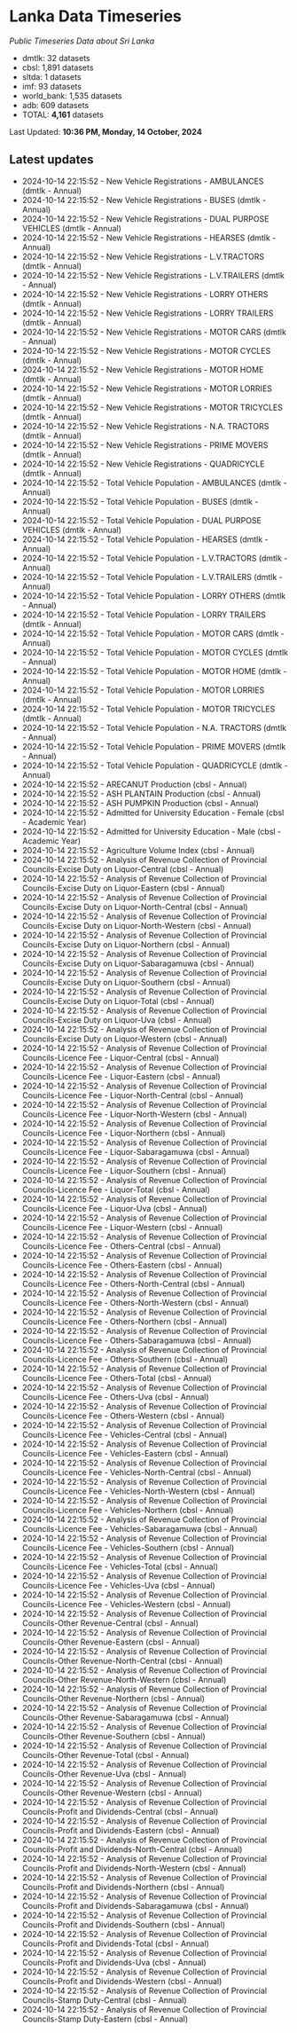 # Lanka Data Timeseries
*Public Timeseries Data about Sri Lanka*

* dmtlk: 32 datasets
* cbsl: 1,891 datasets
* sltda: 1 datasets
* imf: 93 datasets
* world_bank: 1,535 datasets
* adb: 609 datasets
* TOTAL: **4,161** datasets

Last Updated: **10:36 PM, Monday, 14 October, 2024**

## Latest updates

* 2024-10-14 22:15:52 - New Vehicle Registrations - AMBULANCES (dmtlk - Annual)
* 2024-10-14 22:15:52 - New Vehicle Registrations - BUSES (dmtlk - Annual)
* 2024-10-14 22:15:52 - New Vehicle Registrations - DUAL PURPOSE VEHICLES (dmtlk - Annual)
* 2024-10-14 22:15:52 - New Vehicle Registrations - HEARSES (dmtlk - Annual)
* 2024-10-14 22:15:52 - New Vehicle Registrations - L.V.TRACTORS (dmtlk - Annual)
* 2024-10-14 22:15:52 - New Vehicle Registrations - L.V.TRAILERS (dmtlk - Annual)
* 2024-10-14 22:15:52 - New Vehicle Registrations - LORRY OTHERS (dmtlk - Annual)
* 2024-10-14 22:15:52 - New Vehicle Registrations - LORRY TRAILERS (dmtlk - Annual)
* 2024-10-14 22:15:52 - New Vehicle Registrations - MOTOR CARS (dmtlk - Annual)
* 2024-10-14 22:15:52 - New Vehicle Registrations - MOTOR CYCLES (dmtlk - Annual)
* 2024-10-14 22:15:52 - New Vehicle Registrations - MOTOR HOME (dmtlk - Annual)
* 2024-10-14 22:15:52 - New Vehicle Registrations - MOTOR LORRIES (dmtlk - Annual)
* 2024-10-14 22:15:52 - New Vehicle Registrations - MOTOR TRICYCLES (dmtlk - Annual)
* 2024-10-14 22:15:52 - New Vehicle Registrations - N.A. TRACTORS (dmtlk - Annual)
* 2024-10-14 22:15:52 - New Vehicle Registrations - PRIME MOVERS (dmtlk - Annual)
* 2024-10-14 22:15:52 - New Vehicle Registrations - QUADRICYCLE (dmtlk - Annual)
* 2024-10-14 22:15:52 - Total Vehicle Population - AMBULANCES (dmtlk - Annual)
* 2024-10-14 22:15:52 - Total Vehicle Population - BUSES (dmtlk - Annual)
* 2024-10-14 22:15:52 - Total Vehicle Population - DUAL PURPOSE VEHICLES (dmtlk - Annual)
* 2024-10-14 22:15:52 - Total Vehicle Population - HEARSES (dmtlk - Annual)
* 2024-10-14 22:15:52 - Total Vehicle Population - L.V.TRACTORS (dmtlk - Annual)
* 2024-10-14 22:15:52 - Total Vehicle Population - L.V.TRAILERS (dmtlk - Annual)
* 2024-10-14 22:15:52 - Total Vehicle Population - LORRY OTHERS (dmtlk - Annual)
* 2024-10-14 22:15:52 - Total Vehicle Population - LORRY TRAILERS (dmtlk - Annual)
* 2024-10-14 22:15:52 - Total Vehicle Population - MOTOR CARS (dmtlk - Annual)
* 2024-10-14 22:15:52 - Total Vehicle Population - MOTOR CYCLES (dmtlk - Annual)
* 2024-10-14 22:15:52 - Total Vehicle Population - MOTOR HOME (dmtlk - Annual)
* 2024-10-14 22:15:52 - Total Vehicle Population - MOTOR LORRIES (dmtlk - Annual)
* 2024-10-14 22:15:52 - Total Vehicle Population - MOTOR TRICYCLES (dmtlk - Annual)
* 2024-10-14 22:15:52 - Total Vehicle Population - N.A. TRACTORS (dmtlk - Annual)
* 2024-10-14 22:15:52 - Total Vehicle Population - PRIME MOVERS (dmtlk - Annual)
* 2024-10-14 22:15:52 - Total Vehicle Population - QUADRICYCLE (dmtlk - Annual)
* 2024-10-14 22:15:52 - ARECANUT Production (cbsl - Annual)
* 2024-10-14 22:15:52 - ASH PLANTAIN Production (cbsl - Annual)
* 2024-10-14 22:15:52 - ASH PUMPKIN Production (cbsl - Annual)
* 2024-10-14 22:15:52 - Admitted for University Education - Female (cbsl - Academic Year)
* 2024-10-14 22:15:52 - Admitted for University Education - Male (cbsl - Academic Year)
* 2024-10-14 22:15:52 - Agriculture Volume Index (cbsl - Annual)
* 2024-10-14 22:15:52 - Analysis of Revenue Collection of Provincial Councils-Excise Duty on Liquor-Central (cbsl - Annual)
* 2024-10-14 22:15:52 - Analysis of Revenue Collection of Provincial Councils-Excise Duty on Liquor-Eastern (cbsl - Annual)
* 2024-10-14 22:15:52 - Analysis of Revenue Collection of Provincial Councils-Excise Duty on Liquor-North-Central (cbsl - Annual)
* 2024-10-14 22:15:52 - Analysis of Revenue Collection of Provincial Councils-Excise Duty on Liquor-North-Western (cbsl - Annual)
* 2024-10-14 22:15:52 - Analysis of Revenue Collection of Provincial Councils-Excise Duty on Liquor-Northern (cbsl - Annual)
* 2024-10-14 22:15:52 - Analysis of Revenue Collection of Provincial Councils-Excise Duty on Liquor-Sabaragamuwa (cbsl - Annual)
* 2024-10-14 22:15:52 - Analysis of Revenue Collection of Provincial Councils-Excise Duty on Liquor-Southern (cbsl - Annual)
* 2024-10-14 22:15:52 - Analysis of Revenue Collection of Provincial Councils-Excise Duty on Liquor-Total (cbsl - Annual)
* 2024-10-14 22:15:52 - Analysis of Revenue Collection of Provincial Councils-Excise Duty on Liquor-Uva (cbsl - Annual)
* 2024-10-14 22:15:52 - Analysis of Revenue Collection of Provincial Councils-Excise Duty on Liquor-Western (cbsl - Annual)
* 2024-10-14 22:15:52 - Analysis of Revenue Collection of Provincial Councils-Licence Fee - Liquor-Central (cbsl - Annual)
* 2024-10-14 22:15:52 - Analysis of Revenue Collection of Provincial Councils-Licence Fee - Liquor-Eastern (cbsl - Annual)
* 2024-10-14 22:15:52 - Analysis of Revenue Collection of Provincial Councils-Licence Fee - Liquor-North-Central (cbsl - Annual)
* 2024-10-14 22:15:52 - Analysis of Revenue Collection of Provincial Councils-Licence Fee - Liquor-North-Western (cbsl - Annual)
* 2024-10-14 22:15:52 - Analysis of Revenue Collection of Provincial Councils-Licence Fee - Liquor-Northern (cbsl - Annual)
* 2024-10-14 22:15:52 - Analysis of Revenue Collection of Provincial Councils-Licence Fee - Liquor-Sabaragamuwa (cbsl - Annual)
* 2024-10-14 22:15:52 - Analysis of Revenue Collection of Provincial Councils-Licence Fee - Liquor-Southern (cbsl - Annual)
* 2024-10-14 22:15:52 - Analysis of Revenue Collection of Provincial Councils-Licence Fee - Liquor-Total (cbsl - Annual)
* 2024-10-14 22:15:52 - Analysis of Revenue Collection of Provincial Councils-Licence Fee - Liquor-Uva (cbsl - Annual)
* 2024-10-14 22:15:52 - Analysis of Revenue Collection of Provincial Councils-Licence Fee - Liquor-Western (cbsl - Annual)
* 2024-10-14 22:15:52 - Analysis of Revenue Collection of Provincial Councils-Licence Fee - Others-Central (cbsl - Annual)
* 2024-10-14 22:15:52 - Analysis of Revenue Collection of Provincial Councils-Licence Fee - Others-Eastern (cbsl - Annual)
* 2024-10-14 22:15:52 - Analysis of Revenue Collection of Provincial Councils-Licence Fee - Others-North-Central (cbsl - Annual)
* 2024-10-14 22:15:52 - Analysis of Revenue Collection of Provincial Councils-Licence Fee - Others-North-Western (cbsl - Annual)
* 2024-10-14 22:15:52 - Analysis of Revenue Collection of Provincial Councils-Licence Fee - Others-Northern (cbsl - Annual)
* 2024-10-14 22:15:52 - Analysis of Revenue Collection of Provincial Councils-Licence Fee - Others-Sabaragamuwa (cbsl - Annual)
* 2024-10-14 22:15:52 - Analysis of Revenue Collection of Provincial Councils-Licence Fee - Others-Southern (cbsl - Annual)
* 2024-10-14 22:15:52 - Analysis of Revenue Collection of Provincial Councils-Licence Fee - Others-Total (cbsl - Annual)
* 2024-10-14 22:15:52 - Analysis of Revenue Collection of Provincial Councils-Licence Fee - Others-Uva (cbsl - Annual)
* 2024-10-14 22:15:52 - Analysis of Revenue Collection of Provincial Councils-Licence Fee - Others-Western (cbsl - Annual)
* 2024-10-14 22:15:52 - Analysis of Revenue Collection of Provincial Councils-Licence Fee - Vehicles-Central (cbsl - Annual)
* 2024-10-14 22:15:52 - Analysis of Revenue Collection of Provincial Councils-Licence Fee - Vehicles-Eastern (cbsl - Annual)
* 2024-10-14 22:15:52 - Analysis of Revenue Collection of Provincial Councils-Licence Fee - Vehicles-North-Central (cbsl - Annual)
* 2024-10-14 22:15:52 - Analysis of Revenue Collection of Provincial Councils-Licence Fee - Vehicles-North-Western (cbsl - Annual)
* 2024-10-14 22:15:52 - Analysis of Revenue Collection of Provincial Councils-Licence Fee - Vehicles-Northern (cbsl - Annual)
* 2024-10-14 22:15:52 - Analysis of Revenue Collection of Provincial Councils-Licence Fee - Vehicles-Sabaragamuwa (cbsl - Annual)
* 2024-10-14 22:15:52 - Analysis of Revenue Collection of Provincial Councils-Licence Fee - Vehicles-Southern (cbsl - Annual)
* 2024-10-14 22:15:52 - Analysis of Revenue Collection of Provincial Councils-Licence Fee - Vehicles-Total (cbsl - Annual)
* 2024-10-14 22:15:52 - Analysis of Revenue Collection of Provincial Councils-Licence Fee - Vehicles-Uva (cbsl - Annual)
* 2024-10-14 22:15:52 - Analysis of Revenue Collection of Provincial Councils-Licence Fee - Vehicles-Western (cbsl - Annual)
* 2024-10-14 22:15:52 - Analysis of Revenue Collection of Provincial Councils-Other Revenue-Central (cbsl - Annual)
* 2024-10-14 22:15:52 - Analysis of Revenue Collection of Provincial Councils-Other Revenue-Eastern (cbsl - Annual)
* 2024-10-14 22:15:52 - Analysis of Revenue Collection of Provincial Councils-Other Revenue-North-Central (cbsl - Annual)
* 2024-10-14 22:15:52 - Analysis of Revenue Collection of Provincial Councils-Other Revenue-North-Western (cbsl - Annual)
* 2024-10-14 22:15:52 - Analysis of Revenue Collection of Provincial Councils-Other Revenue-Northern (cbsl - Annual)
* 2024-10-14 22:15:52 - Analysis of Revenue Collection of Provincial Councils-Other Revenue-Sabaragamuwa (cbsl - Annual)
* 2024-10-14 22:15:52 - Analysis of Revenue Collection of Provincial Councils-Other Revenue-Southern (cbsl - Annual)
* 2024-10-14 22:15:52 - Analysis of Revenue Collection of Provincial Councils-Other Revenue-Total (cbsl - Annual)
* 2024-10-14 22:15:52 - Analysis of Revenue Collection of Provincial Councils-Other Revenue-Uva (cbsl - Annual)
* 2024-10-14 22:15:52 - Analysis of Revenue Collection of Provincial Councils-Other Revenue-Western (cbsl - Annual)
* 2024-10-14 22:15:52 - Analysis of Revenue Collection of Provincial Councils-Profit and Dividends-Central (cbsl - Annual)
* 2024-10-14 22:15:52 - Analysis of Revenue Collection of Provincial Councils-Profit and Dividends-Eastern (cbsl - Annual)
* 2024-10-14 22:15:52 - Analysis of Revenue Collection of Provincial Councils-Profit and Dividends-North-Central (cbsl - Annual)
* 2024-10-14 22:15:52 - Analysis of Revenue Collection of Provincial Councils-Profit and Dividends-North-Western (cbsl - Annual)
* 2024-10-14 22:15:52 - Analysis of Revenue Collection of Provincial Councils-Profit and Dividends-Northern (cbsl - Annual)
* 2024-10-14 22:15:52 - Analysis of Revenue Collection of Provincial Councils-Profit and Dividends-Sabaragamuwa (cbsl - Annual)
* 2024-10-14 22:15:52 - Analysis of Revenue Collection of Provincial Councils-Profit and Dividends-Southern (cbsl - Annual)
* 2024-10-14 22:15:52 - Analysis of Revenue Collection of Provincial Councils-Profit and Dividends-Total (cbsl - Annual)
* 2024-10-14 22:15:52 - Analysis of Revenue Collection of Provincial Councils-Profit and Dividends-Uva (cbsl - Annual)
* 2024-10-14 22:15:52 - Analysis of Revenue Collection of Provincial Councils-Profit and Dividends-Western (cbsl - Annual)
* 2024-10-14 22:15:52 - Analysis of Revenue Collection of Provincial Councils-Stamp Duty-Central (cbsl - Annual)
* 2024-10-14 22:15:52 - Analysis of Revenue Collection of Provincial Councils-Stamp Duty-Eastern (cbsl - Annual)